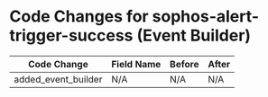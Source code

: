 # Code Changes for sophos-alert-trigger-success (Event Builder)

| Code Change | Field Name | Before | After |
|-------------|------------|--------|-------|
| added_event_builder | N/A | N/A | N/A |